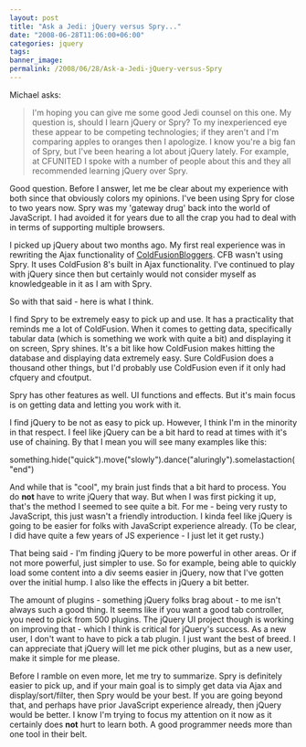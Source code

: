 ```yaml
---
layout: post
title: "Ask a Jedi: jQuery versus Spry..."
date: "2008-06-28T11:06:00+06:00"
categories: jquery 
tags: 
banner_image: 
permalink: /2008/06/28/Ask-a-Jedi-jQuery-versus-Spry
---
```


Michael asks:

<blockquote>
<p>
I'm hoping you can give me some good Jedi counsel on this one.  My question is, should I learn jQuery or Spry?  To my inexperienced eye these appear to be competing technologies; if they aren't and I'm comparing apples to oranges then I apologize.  I know you're a big fan of Spry, but I've been
hearing a lot about jQuery lately.  For example, at CFUNITED I spoke with a number of people about this and they all recommended learning jQuery over Spry.
</p>
</blockquote>
<!--more-->
Good question. Before I answer, let me be clear about my experience with both since that obviously colors my opinions. I've been using Spry for close to two years now. Spry was my 'gateway drug' back into the world of JavaScript. I had avoided it for years due to all the crap you had to deal with in terms of supporting multiple browsers. 

I picked up jQuery about two months ago. My first real experience was in rewriting the Ajax functionality of <a href="http://www.coldfusionbloggers.org">ColdFusionBloggers</a>. CFB wasn't using Spry. It uses ColdFusion 8's built in Ajax functionality. I've continued to play with jQuery since then but certainly would not consider myself as knowledgeable in it as I am with Spry.

So with that said - here is what I think.

I find Spry to be extremely easy to pick up and use. It has a practicality that reminds me a lot of ColdFusion. When it comes to getting data, specifically tabular data (which is something we work with quite a bit) and displaying it on screen, Spry shines. It's a bit like how ColdFusion makes hitting the database and displaying data extremely easy. Sure ColdFusion does a thousand other things, but I'd probably use ColdFusion even if it only had cfquery and cfoutput. 

Spry has other features as well. UI functions and effects. But it's main focus is on getting data and letting you work with it.

I find jQuery to be not as easy to pick up. However, I think I'm in the minority in that respect. I feel like jQuery can be a bit hard to read at times with it's use of chaining. By that I mean you will see many examples like this:

something.hide("quick").move("slowly").dance("aluringly").somelastaction("end")

And while that is "cool", my brain just finds that a bit hard to process. You do <b>not</b> have to write jQuery that way. But when I was first picking it up, that's the method I seemed to see quite a bit. For me - being very rusty to JavaScript, this just wasn't a friendly introduction. I kinda feel like jQuery is going to be easier for folks with JavaScript experience already. (To be clear, I did have quite a few years of JS experience - I just let it get rusty.) 

That being said - I'm finding jQuery to be more powerful in other areas. Or if not more powerful, just simpler to use. So for example, being able to quickly load some content into a div seems easier in jQuery, now that I've gotten over the initial hump. I also like the effects in jQuery a bit better. 

The amount of plugins - something jQuery folks brag about - to me isn't always such a good thing. It seems like if you want a good tab controller, you need to pick from 500 plugins. The jQuery UI project though is working on improving that - which I think is critical for jQuery's success. As a new user, I don't want to have to pick a tab plugin. I just want the best of breed. I can appreciate that jQuery will let me pick other plugins, but as a new user, make it simple for me please.

Before I ramble on even more, let me try to summarize. Spry is definitely easier to pick up, and if your main goal is to simply get data via Ajax and display/sort/filter, then Spry would be your best. If you are going beyond that, and perhaps have prior JavaScript experience already, then jQuery would be better. I know I'm trying to focus my attention on it now as it certainly does <b>not</b> hurt to learn both. A good programmer needs more than one tool in their belt.